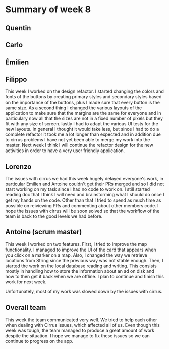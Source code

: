 # Summary of week 8

## Quentin

## Carlo

## Émilien

## Filippo
This week I worked on the design refactor. I started changing the colors and fonts of the buttons by creating primary styles and secondary styles based on the importance of the buttons, plus I made sure that every button is the same size. As a second thing I changed the various layouts of the application to make sure that the margins are the same for everyone and in particulary now all that the sizes are not in a fixed number of pixels but they fit with any size of screen. lastly I had to adapt the various UI tests for the new layouts. In general I thought it would take less, but since I had to do a complete refactor it took me a lot longer than expected and in addition due to cirrus problems I have not yet been able to merge my work into the master. Next week I think I will continue the refactor design for the new activities in order to have a very user friendly application.

## Lorenzo
The issues with cirrus we had this week hugely delayed everyone's work, in particular Emilien and Antoine couldn't get their PRs merged and so I did not start working on my task since I had no code to work on. I still started reading doc that I think I will need and brainstorming what I should do once I get my hands on the code. Other than that I tried to spend as much time as possible on reiviewing PRs and commenting about other members code. I hope the issues with cirrus will be soon solved so that the workflow of the team is back to the good levels we had before.

## Antoine (scrum master)

This week I worked on two features. First, I tried to improve the map functionality. I managed to improve the UI of the card that appears when you click on a marker on a map. Also, I changed the way we retrieve locations from String since the previous way was not stable enough. Then, I started the work on the local database reading and writing. This consists mostly in handling how to store the information about an ad on disk and how to then get it back when we are offline. I plan to continue and finish this work for next week.

Unfortunately, most of my work was slowed down by the issues with cirrus.

## Overall team

This week the team communicated very well. We tried to help each other when dealing with Cirrus issues, which affected all of us. Even though this week was tough, the team managed to produce a great amount of work despite the situation. I hope we manage to fix these issues so we can continue to progress on the app.
